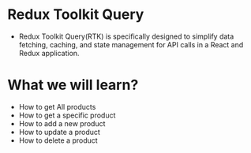 # Redux Toolkit Query

- Redux Toolkit Query(RTK) is specifically designed to simplify data fetching, caching, and state management for API calls in a React and Redux application.

# What we will learn?

- How to get All products
- How to get a specific product
- How to add a new product
- How to update a product
- How to delete a product
